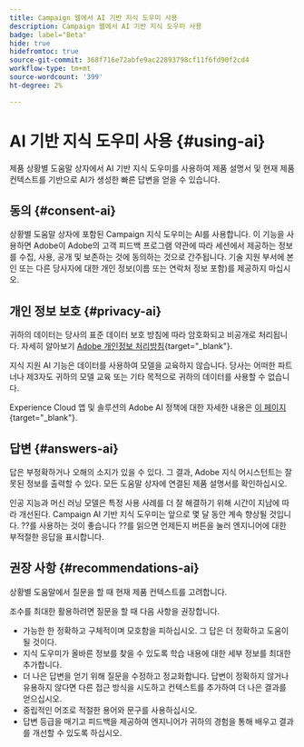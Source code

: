 ```yaml
---
title: Campaign 웹에서 AI 기반 지식 도우미 사용
description: Campaign 웹에서 AI 기반 지식 도우미 사용
badge: label="Beta"
hide: true
hidefromtoc: true
source-git-commit: 368f716e72abfe9ac22893798cf11f6fd90f2cd4
workflow-type: tm+mt
source-wordcount: '399'
ht-degree: 2%

---
```


# AI 기반 지식 도우미 사용 {#using-ai}

제품 상황별 도움말 상자에서 AI 기반 지식 도우미를 사용하여 제품 설명서 및 현재 제품 컨텍스트를 기반으로 AI가 생성한 빠른 답변을 얻을 수 있습니다.

## 동의 {#consent-ai}

상황별 도움말 상자에 포함된 Campaign 지식 도우미는 AI를 사용합니다. 이 기능을 사용하면 Adobe이 Adobe의 고객 피드백 프로그램 약관에 따라 세션에서 제공하는 정보를 수집, 사용, 공개 및 보존하는 것에 동의하는 것으로 간주됩니다. 기술 지원 부서에 본인 또는 다른 당사자에 대한 개인 정보(이름 또는 연락처 정보 포함)를 제공하지 마십시오.

## 개인 정보 보호 {#privacy-ai}

귀하의 데이터는 당사의 표준 데이터 보호 방침에 따라 암호화되고 비공개로 처리됩니다. 자세히 알아보기 [Adobe 개인정보 처리방침](https://www.adobe.com/kr/privacy/policy.html){target="_blank"}.

지식 지원 AI 기능은 데이터를 사용하여 모델을 교육하지 않습니다. 당사는 어떠한 파트너나 제3자도 귀하의 모델 교육 또는 기타 목적으로 귀하의 데이터를 사용할 수 없습니다.

Experience Cloud 앱 및 솔루션의 Adobe AI 정책에 대한 자세한 내용은 [이 페이지](https://business.adobe.com/products/sensei/adobe-sensei.html){target="_blank"}.

## 답변 {#answers-ai}

답은 부정확하거나 오해의 소지가 있을 수 있다. 그 결과, Adobe 지식 어시스턴트는 잘못된 정보를 출력할 수 있다. 모든 도움말 상자에 연결된 제품 설명서를 확인하십시오.

인공 지능과 머신 러닝 모델은 특정 사용 사례를 더 잘 해결하기 위해 시간이 지남에 따라 개선된다. Campaign AI 기반 지식 도우미는 앞으로 몇 달 동안 계속 향상될 것입니다. ??를 사용하는 것이 좋습니다 ??를 읽으면 언제든지 버튼을 눌러 엔지니어에 대한 부적절한 응답을 표시합니다.

## 권장 사항  {#recommendations-ai}

상황별 도움말에서 질문을 할 때 현재 제품 컨텍스트를 고려합니다.

조수를 최대한 활용하려면 질문을 할 때 다음 사항을 권장합니다.

* 가능한 한 정확하고 구체적이며 모호함을 피하십시오. 그 답은 더 정확하고 도움이 될 것이다.
* 지식 도우미가 올바른 정보를 찾을 수 있도록 학습 내용에 대한 세부 정보를 최대한 추가합니다.
* 더 나은 답변을 얻기 위해 질문을 수정하고 정교화합니다. 답변이 정확하지 않거나 유용하지 않다면 다른 접근 방식을 시도하고 컨텍스트를 추가하여 더 나은 결과를 얻으십시오.
* 중립적인 어조로 적절한 용어와 문구를 사용하십시오.
* 답변 등급을 매기고 피드백을 제공하여 엔지니어가 귀하의 경험을 통해 배우고 결과를 개선할 수 있도록 하십시오.

